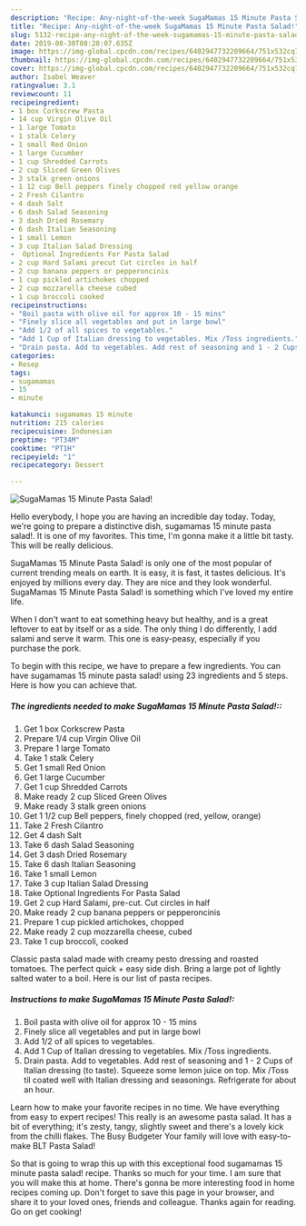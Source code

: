 ```yaml
---
description: "Recipe: Any-night-of-the-week SugaMamas 15 Minute Pasta Salad!"
title: "Recipe: Any-night-of-the-week SugaMamas 15 Minute Pasta Salad!"
slug: 5132-recipe-any-night-of-the-week-sugamamas-15-minute-pasta-salad
date: 2019-08-30T08:28:07.635Z
image: https://img-global.cpcdn.com/recipes/6402947732209664/751x532cq70/sugamamas-15-minute-pasta-salad-recipe-main-photo.jpg
thumbnail: https://img-global.cpcdn.com/recipes/6402947732209664/751x532cq70/sugamamas-15-minute-pasta-salad-recipe-main-photo.jpg
cover: https://img-global.cpcdn.com/recipes/6402947732209664/751x532cq70/sugamamas-15-minute-pasta-salad-recipe-main-photo.jpg
author: Isabel Weaver
ratingvalue: 3.1
reviewcount: 11
recipeingredient:
- 1 box Corkscrew Pasta
- 14 cup Virgin Olive Oil
- 1 large Tomato
- 1 stalk Celery
- 1 small Red Onion
- 1 large Cucumber
- 1 cup Shredded Carrots
- 2 cup Sliced Green Olives
- 3 stalk green onions
- 1 12 cup Bell peppers finely chopped red yellow orange
- 2 Fresh Cilantro
- 4 dash Salt
- 6 dash Salad Seasoning
- 3 dash Dried Rosemary
- 6 dash Italian Seasoning
- 1 small Lemon
- 3 cup Italian Salad Dressing
-  Optional Ingredients For Pasta Salad
- 2 cup Hard Salami precut Cut circles in half
- 2 cup banana peppers or pepperoncinis
- 1 cup pickled artichokes chopped
- 2 cup mozzarella cheese cubed
- 1 cup broccoli cooked
recipeinstructions:
- "Boil pasta with olive oil for approx 10 - 15 mins"
- "Finely slice all vegetables and put in large bowl"
- "Add 1/2 of all spices to vegetables."
- "Add 1 Cup of Italian dressing to vegetables. Mix /Toss ingredients."
- "Drain pasta. Add to vegetables. Add rest of seasoning and 1 - 2 Cups of Italian dressing (to taste). Squeeze some lemon juice on top. Mix /Toss til coated well with Italian dressing and seasonings. Refrigerate for about an hour."
categories:
- Resep
tags:
- sugamamas
- 15
- minute

katakunci: sugamamas 15 minute
nutrition: 215 calories
recipecuisine: Indonesian
preptime: "PT34M"
cooktime: "PT1H"
recipeyield: "1"
recipecategory: Dessert

---
```



![SugaMamas 15 Minute Pasta Salad!](https://img-global.cpcdn.com/recipes/6402947732209664/751x532cq70/sugamamas-15-minute-pasta-salad-recipe-main-photo.jpg)

Hello everybody, I hope you are having an incredible day today. Today, we're going to prepare a distinctive dish, sugamamas 15 minute pasta salad!. It is one of my favorites. This time, I'm gonna make it a little bit tasty. This will be really delicious.

SugaMamas 15 Minute Pasta Salad! is only one of the most popular of current trending meals on earth. It is easy, it is fast, it tastes delicious. It's enjoyed by millions every day. They are nice and they look wonderful. SugaMamas 15 Minute Pasta Salad! is something which I've loved my entire life.

When I don&#39;t want to eat something heavy but healthy, and is a great leftover to eat by itself or as a side. The only thing I do differently, I add salami and serve it warm. This one is easy-peasy, especially if you purchase the pork.


To begin with this recipe, we have to prepare a few ingredients. You can have sugamamas 15 minute pasta salad! using 23 ingredients and 5 steps. Here is how you can achieve that.

##### The ingredients needed to make SugaMamas 15 Minute Pasta Salad!::

1. Get 1 box Corkscrew Pasta
1. Prepare 1/4 cup Virgin Olive Oil
1. Prepare 1 large Tomato
1. Take 1 stalk Celery
1. Get 1 small Red Onion
1. Get 1 large Cucumber
1. Get 1 cup Shredded Carrots
1. Make ready 2 cup Sliced Green Olives
1. Make ready 3 stalk green onions
1. Get 1 1/2 cup Bell peppers, finely chopped (red, yellow, orange)
1. Take 2 Fresh Cilantro
1. Get 4 dash Salt
1. Take 6 dash Salad Seasoning
1. Get 3 dash Dried Rosemary
1. Take 6 dash Italian Seasoning
1. Take 1 small Lemon
1. Take 3 cup Italian Salad Dressing
1. Take  Optional Ingredients For Pasta Salad
1. Get 2 cup Hard Salami, pre-cut. Cut circles in half
1. Make ready 2 cup banana peppers or pepperoncinis
1. Prepare 1 cup pickled artichokes, chopped
1. Make ready 2 cup mozzarella cheese, cubed
1. Take 1 cup broccoli, cooked


Classic pasta salad made with creamy pesto dressing and roasted tomatoes. The perfect quick + easy side dish. Bring a large pot of lightly salted water to a boil. Here is our list of pasta recipes. 

##### Instructions to make SugaMamas 15 Minute Pasta Salad!:

1. Boil pasta with olive oil for approx 10 - 15 mins
1. Finely slice all vegetables and put in large bowl
1. Add 1/2 of all spices to vegetables.
1. Add 1 Cup of Italian dressing to vegetables. Mix /Toss ingredients.
1. Drain pasta. Add to vegetables. Add rest of seasoning and 1 - 2 Cups of Italian dressing (to taste). Squeeze some lemon juice on top. Mix /Toss til coated well with Italian dressing and seasonings. Refrigerate for about an hour.


Learn how to make your favorite recipes in no time. We have everything from easy to expert recipes! This really is an awesome pasta salad. It has a bit of everything; it&#39;s zesty, tangy, slightly sweet and there&#39;s a lovely kick from the chilli flakes. The Busy Budgeter Your family will love with easy-to-make BLT Pasta Salad! 

So that is going to wrap this up with this exceptional food sugamamas 15 minute pasta salad! recipe. Thanks so much for your time. I am sure that you will make this at home. There's gonna be more interesting food in home recipes coming up. Don't forget to save this page in your browser, and share it to your loved ones, friends and colleague. Thanks again for reading. Go on get cooking!
